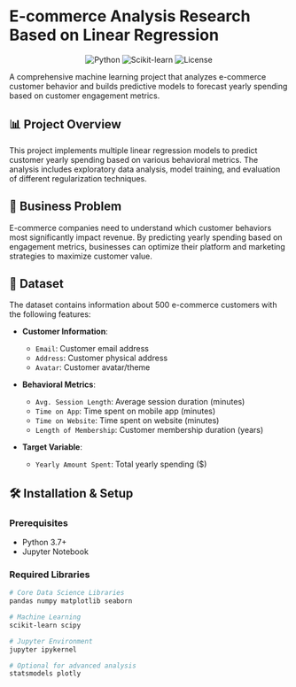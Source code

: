 # E-commerce Analysis Research Based on Linear Regression

<p align="center">
  <img src="https://img.shields.io/badge/Python-3.7%2B-blue" alt="Python">
  <img src="https://img.shields.io/badge/Scikit--learn-Linear%20Regression-orange" alt="Scikit-learn">
  <img src="https://img.shields.io/badge/License-MIT-green" alt="License">
</p>

A comprehensive machine learning project that analyzes e-commerce customer behavior and builds predictive models to forecast yearly spending based on customer engagement metrics.

## 📊 Project Overview

This project implements multiple linear regression models to predict customer yearly spending based on various behavioral metrics. The analysis includes exploratory data analysis, model training, and evaluation of different regularization techniques.

## 🎯 Business Problem

E-commerce companies need to understand which customer behaviors most significantly impact revenue. By predicting yearly spending based on engagement metrics, businesses can optimize their platform and marketing strategies to maximize customer value.

## 📁 Dataset

The dataset contains information about 500 e-commerce customers with the following features:

- **Customer Information**:
  - `Email`: Customer email address
  - `Address`: Customer physical address
  - `Avatar`: Customer avatar/theme

- **Behavioral Metrics**:
  - `Avg. Session Length`: Average session duration (minutes)
  - `Time on App`: Time spent on mobile app (minutes)
  - `Time on Website`: Time spent on website (minutes)
  - `Length of Membership`: Customer membership duration (years)

- **Target Variable**:
  - `Yearly Amount Spent`: Total yearly spending ($)

## 🛠️ Installation & Setup

### Prerequisites
- Python 3.7+
- Jupyter Notebook


### Required Libraries

```bash
# Core Data Science Libraries
pandas numpy matplotlib seaborn

# Machine Learning
scikit-learn scipy

# Jupyter Environment
jupyter ipykernel

# Optional for advanced analysis
statsmodels plotly
